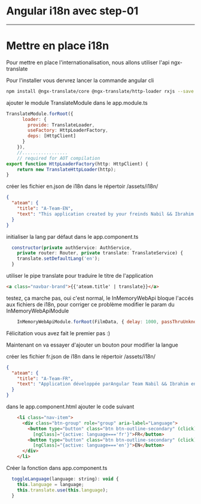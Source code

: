 Angular i18n avec step-01
=========================

- - - - 

# Mettre en place i18n #

Pour mettre en place l'internationalisation, nous allons utiliser l'api ngx-translate

Pour l'installer vous dervrez lancer la commande angular cli 
```bash
npm install @ngx-translate/core @ngx-translate/http-loader rxjs --save
```
ajouter le module TranslateModule dans le app.module.ts

```javascript
TranslateModule.forRoot({
      loader: {
        provide: TranslateLoader,
        useFactory: HttpLoaderFactory,
        deps: [HttpClient]
      }
    }),
    //.................
    // required for AOT compilation
export function HttpLoaderFactory(http: HttpClient) {
    return new TranslateHttpLoader(http);
}
```
créer les fichier en.json de i18n dans le répertoir /assets/i18n/
```json
{
  "ateam": {
    "title": "A-Team-EN",
    "text": "This application created by your freinds Nabil && Ibrahim enjoy it"
  }
}
```
initialiser la lang par défaut dans le app.component.ts
```javascript 
  constructor(private authService: AuthService,
    private router: Router, private translate: TranslateService) {
    translate.setDefaultLang('en');
  }
```
utiliser le pipe translate pour traduire le titre de l'application
```html
<a class="navbar-brand">{{'ateam.title' | translate}}</a>
```

testez, ça marche pas, oui c'est normal, le InMemoryWebApi bloque l'accés aux fichiers de i18n, pour corriger ce problème modifier le param du InMemoryWebApiModule

```javascript
    InMemoryWebApiModule.forRoot(FilmData, { delay: 1000, passThruUnknownUrl: true }),
```

Félicitation vous avez fait le premier pas :)

Maintenant on va essayer d'ajouter un bouton pour modifier la langue 

créer les fichier fr.json de i18n dans le répertoir /assets/i18n/
```json
{
  "ateam": {
    "title": "A-Team-FR",
    "text": "Application développée parAngular Team Nabil && Ibrahim enjoy it"
  }
}
```

dans le app.component.html ajouter le code suivant 
```html
    <li class="nav-item">
      <div class="btn-group" role="group" aria-label="Language">
        <button type="button" class="btn btn-outline-secondary" (click)="toggleLanguage('fr')"
          [ngClass]="{active: language==='fr'}">FR</button>
        <button type="button" class="btn btn-outline-secondary" (click)="toggleLanguage('en')"
          [ngClass]="{active: language==='en'}">EN</button>
      </div>
    </li>
```
Créer la fonction dans app.component.ts 
```javascript
  toggleLanguage(language: string): void {
    this.language = language;
    this.translate.use(this.language);
  }
```

